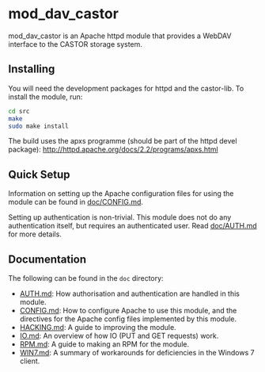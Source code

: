 # mod_dav_castor

mod_dav_castor is an Apache httpd module that provides a WebDAV interface to the CASTOR storage system.


## Installing

You will need the development packages for httpd and the castor-lib. To install the module, run:
```sh
cd src
make
sudo make install
```

The build uses the apxs programme (should be part of the httpd devel package): http://httpd.apache.org/docs/2.2/programs/apxs.html


## Quick Setup

Information on setting up the Apache configuration files for using the module can be found in [doc/CONFIG.md](doc/CONFIG.md).

Setting up authentication is non-trivial. This module does not do any authentication itself, but requires an authenticated user. Read [doc/AUTH.md](doc/AUTH.md) for more details.


## Documentation

The following can be found in the `doc` directory:

 - [AUTH.md](doc/AUTH.md): How authorisation and authentication are handled in this module.  
 - [CONFIG.md](doc/CONFIG.md): How to configure Apache to use this module, and the directives for the Apache config files implemented by this module.  
 - [HACKING.md](doc/HACKING.md): A guide to improving the module.  
 - [IO.md](doc/IO.md): An overview of how IO (PUT and GET requests) work.  
 - [RPM.md](doc/RPM.md): A guide to making an RPM for the module.  
 - [WIN7.md](doc/WIN7.md): A summary of workarounds for deficiencies in the Windows 7 client.
